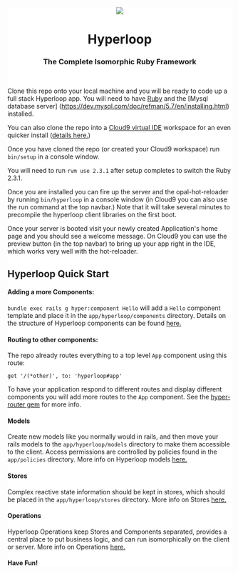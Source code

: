 <div style="background-color: white">

<p align="center">
	<a href="http://ruby-hyperloop.io/" alt="Hyperloop" title="Hyperloop">
		<img src="https://raw.githubusercontent.com/ruby-hyperloop/ruby-hyperloop.io/source/source/images/hyperloop-logo-small-pink.png">
	</a>
</p>

<h1 align="center">
	Hyperloop
</h1>

<h3 align="center">The Complete Isomorphic Ruby Framework</h3>

<br>

Clone this repo onto your local machine and you will be ready to code up a full stack Hyperloop app.  You will need to have [Ruby](https://www.ruby-lang.org/en/documentation/installation/) and the [Mysql database server]  (https://dev.mysql.com/doc/refman/5.7/en/installing.html) installed.  

You can also clone the repo into a [Cloud9 virtual IDE](https://c9.io) workspace for an even quicker install ([details here.](https://github.com/ruby-hyperloop/rails-clone-and-go/blob/master/cloud9-setup.md))

Once you have cloned the repo (or created your Cloud9 workspace) run `bin/setup` in a console window.

You will need to run `rvm use 2.3.1` after setup completes to switch the Ruby 2.3.1.

Once you are installed you can fire up the server and the opal-hot-reloader by running `bin/hyperloop` in a console window (in Cloud9 you can also use the run command at the top navbar.)  Note that it will take several minutes to precompile the hyperloop client libraries on the first boot.

Once your server is booted visit your newly created Application's home page and you should see a welcome message.  On Cloud9 you can use the preview button (in the top navbar) to bring up your app right in the IDE, which works very well with the hot-reloader.

## Hyperloop Quick Start

#### Adding a more Components:

`bundle exec rails g hyper:component Hello` will add a `Hello` component template and place it in the `app/hyperloop/components` directory.  Details on the structure of Hyperloop components can be found [here.](http://ruby-hyperloop.io/docs/components/dsl-overview/)

#### Routing to other components:

The repo already routes everything to a top level `App` component using this route:

`get '/(*other)', to: 'hyperloop#app'`

To have your application respond to different routes and display different components you will add more routes to the `App` component.  See the [hyper-router gem](https://github.com/ruby-hyperloop/hyper-router) for more info.

#### Models

Create new models like you normally would in rails, and then move your rails models to the `app/hyperloop/models` directory to make them accessible to the client.  Access permissions are controlled by policies found in the `app/policies` directory.  More info on Hyperloop models [here.](http://ruby-hyperloop.io/start/models/)

#### Stores

Complex reactive state information should be kept in stores, which should be placed in the `app/hyperloop/stores` directory.  More info on Stores [here.](http://ruby-hyperloop.io/start/stores/)

#### Operations

Hyperloop Operations keep Stores and Components separated, provides a central place to put business logic, and can run isomorphically on the client or server.  More info on Operations [here.](http://ruby-hyperloop.io/start/operations/)

#### Have Fun!

</div>
